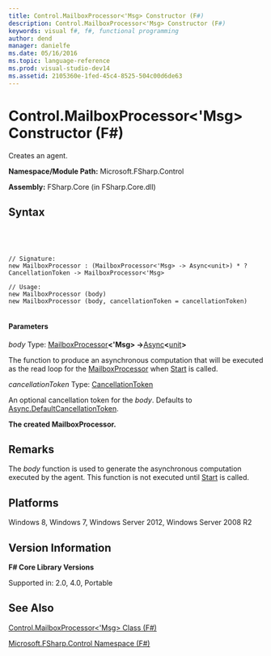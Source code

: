 ```yaml
---
title: Control.MailboxProcessor<'Msg> Constructor (F#)
description: Control.MailboxProcessor<'Msg> Constructor (F#)
keywords: visual f#, f#, functional programming
author: dend
manager: danielfe
ms.date: 05/16/2016
ms.topic: language-reference
ms.prod: visual-studio-dev14
ms.assetid: 2105360e-1fed-45c4-8525-504c00d6de63 
---
```


# Control.MailboxProcessor<'Msg> Constructor (F#)

Creates an agent.

**Namespace/Module Path:** Microsoft.FSharp.Control

**Assembly:** FSharp.Core (in FSharp.Core.dll)


## Syntax



```




// Signature:
new MailboxProcessor : (MailboxProcessor<'Msg> -> Async<unit>) * ?CancellationToken -> MailboxProcessor<'Msg>

// Usage:
new MailboxProcessor (body)
new MailboxProcessor (body, cancellationToken = cancellationToken)


```





#### Parameters
*body*
Type: [MailboxProcessor](http://msdn.microsoft.com/en-us/library/2052c977-f787-4a0b-b25f-9444e26b5fdf)**&lt;'Msg&gt; -&gt;**[Async](http://msdn.microsoft.com/en-us/library/e0b28ea2-dea5-4021-b2b9-d7d4761babde)**&lt;**[unit](http://msdn.microsoft.com/en-us/library/00b837c2-6c8a-483a-87d3-0479c64037a7)**&gt;**


The function to produce an asynchronous computation that will be executed as the read loop for the [MailboxProcessor](http://msdn.microsoft.com/en-us/library/2052c977-f787-4a0b-b25f-9444e26b5fdf) when [Start](http://msdn.microsoft.com/en-us/library/ebf18bf3-ba17-42b9-91ac-313a7eee6fa0) is called.


*cancellationToken*
Type: [CancellationToken](http://msdn.microsoft.com/en-us/library/31a3eafe-b61b-46c4-927d-bc9a3ae357c2)


An optional cancellation token for the *body*. Defaults to [Async.DefaultCancellationToken](http://msdn.microsoft.com/en-us/library/42e3356a-bd73-4174-beef-b36ca2006734).



**The created MailboxProcessor.**
## Remarks
The *body* function is used to generate the asynchronous computation executed by the agent. This function is not executed until [Start](http://msdn.microsoft.com/en-us/library/ebf18bf3-ba17-42b9-91ac-313a7eee6fa0) is called.


## Platforms
Windows 8, Windows 7, Windows Server 2012, Windows Server 2008 R2


## Version Information
**F# Core Library Versions**

Supported in: 2.0, 4.0, Portable




## See Also
[Control.MailboxProcessor&#60;'Msg&#62; Class &#40;F&#35;&#41;](Control.MailboxProcessor%5B%27Msg%5D-Class-%5BFSharp%5D.md)

[Microsoft.FSharp.Control Namespace &#40;F&#35;&#41;](Microsoft.FSharp.Control-Namespace-%5BFSharp%5D.md)

